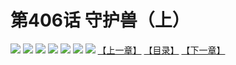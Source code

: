 # 第406话 守护兽（上）
![](https://mhpic.xiaomingtaiji.net/comic/D/斗破苍穹拆分版/406话/1.jpg-zymk.middle.webp)
![](https://mhpic.xiaomingtaiji.net/comic/D/斗破苍穹拆分版/406话/2.jpg-zymk.middle.webp)
![](https://mhpic.xiaomingtaiji.net/comic/D/斗破苍穹拆分版/406话/3.jpg-zymk.middle.webp)
![](https://mhpic.xiaomingtaiji.net/comic/D/斗破苍穹拆分版/406话/4.jpg-zymk.middle.webp)
![](https://mhpic.xiaomingtaiji.net/comic/D/斗破苍穹拆分版/406话/5.jpg-zymk.middle.webp)
![](https://mhpic.xiaomingtaiji.net/comic/D/斗破苍穹拆分版/406话/6.jpg-zymk.middle.webp)
![](https://mhpic.xiaomingtaiji.net/comic/D/斗破苍穹拆分版/406话/7.jpg-zymk.middle.webp)
[【上一章】](./405.md)
[【目录】](./README.md)
[【下一章】](./407.md)
